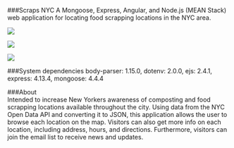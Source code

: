 ###Scraps NYC
A Mongoose, Express, Angular, and Node.js (MEAN Stack) web application for locating food scrapping locations in the NYC area.

![](https://media.giphy.com/media/QEYkqeoc7iQo/giphy.gif)

![](https://media.giphy.com/media/ctNEOCMlOq2lO/giphy.gif)

![](https://media.giphy.com/media/BzSFtKuNqa4Ks/giphy.gif)


###System dependencies
body-parser: 1.15.0,
dotenv: 2.0.0,
ejs: 2.4.1,
express: 4.13.4,
mongoose: 4.4.4


###About   
Intended to increase New Yorkers awareness of composting and food scrapping locations available throughout the city. Using data from the NYC Open Data API and converting it to JSON, this application allows the user to browse each location on the map. Visitors can also get more info on each location, including address, hours, and directions. Furthermore, visitors can join the email list to receive news and updates.
